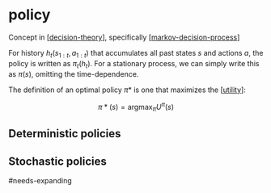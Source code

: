 # policy

Concept in [[decision-theory]], specifically [[markov-decision-process]]

For history $h_t(s_{1:t},a_{1:t})$ that accumulates all past states $s$ and actions $a$, the policy is written as $\pi_t(h_t)$. For a stationary process, we can simply write this as $\pi(s)$, omitting the time-dependence.

The definition of an optimal policy $\pi*$ is one that maximizes the [[utility]]:

$$\pi*(s) = \mathrm{arg max}_\pi U^\pi(s)$$

## Deterministic policies

## Stochastic policies

#needs-expanding

[//begin]: # "Autogenerated link references for markdown compatibility"
[decision-theory]: decision-theory "decision-theory"
[markov-decision-process]: markov-decision-process "markov-decision-process"
[utility]: utility "utility"
[//end]: # "Autogenerated link references"